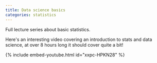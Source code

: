 ```yaml
---
title: Data science basics
categories: statistics
---
```


Full lecture series about basic statistics.

<!-- - -->

Here's an interesting video covering an introduction to stats and data science, at over 8 hours long it should cover quite a bit!

{% include embed-youtube.html id="xxpc-HPKN28" %}